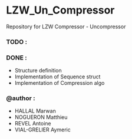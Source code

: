 # LZW_Un_Compressor
Repository for LZW Compressor - Uncompressor

### TODO :

### DONE :
* Structure definition
* Implementation of Sequence struct
* Implementation of Compression algo

### @author :
* HALLAL Marwan
* NOGUERON Matthieu
* REVEL Antoine
* VIAL-GRELIER Aymeric
